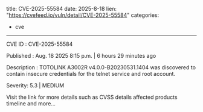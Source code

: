  
title: CVE-2025-55584
date: 2025-8-18
lien: "https://cvefeed.io/vuln/detail/CVE-2025-55584"
categories:
  - cve
---

CVE ID : CVE-2025-55584

Published :  Aug. 18
2025
8:15 p.m. | 6 hours
29 minutes ago

Description : TOTOLINK A3002R v4.0.0-B20230531.1404 was discovered to contain insecure credentials for the telnet service and root account.

Severity: 5.3 | MEDIUM

Visit the link for more details
such as CVSS details
affected products
timeline
and more...
